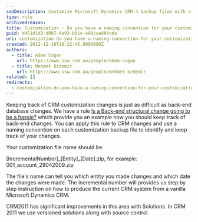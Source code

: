 ```yaml
---
seoDescription: Customize Microsoft Dynamics CRM 4 backup files with a naming convention to track changes, including incremental numbers, entity types and dates.
type: rule
archivedreason:
title: Customization - Do you have a naming convention for your customization back up? (CRM 4 only)
guid: d451d1d3-d0b7-4a93-bb1e-e00caa884cda
uri: customization-do-you-have-a-naming-convention-for-your-customization-back-up-crm-4-only
created: 2012-12-10T18:22:46.0000000Z
authors:
  - title: Adam Cogan
    url: https://www.ssw.com.au/people/adam-cogan
  - title: Mehmet Ozdemir
    url: https://www.ssw.com.au/people/mehmet-ozdemir
related: []
redirects:
  - customization-do-you-have-a-naming-convention-for-your-customization-back-up-(crm-4-only)
---
```


Keeping track of CRM customization changes is just as difficult as back-end database changes. We have a rule [Is a Back-end structural change going to be a hassle?](/do-you-stop-dealing-with-data-and-schema) which provide you an example how you should keep track of back-end changes. You can apply this rule to CRM changes and use a naming convention on each customization backup file to identify and keep track of your changes.

Your customization file name should be:

[IncrementalNumber]\_[Entity]\_[Date].zip, for example: 001_account_29042009.zip

The file's name can tell you which entity you made changes and which date the changes were made. The incremental number will provides us step by step instruction on how to produce the current CRM system from a vanilla Microsoft Dynamics CRM.

CRM2011 has significant improvements in this area with Solutions. In CRM 2011 we use versioned solutions along with source control.

<!--endintro-->
